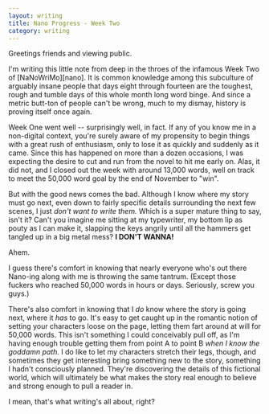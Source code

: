 ```yaml
---
layout: writing
title: Nano Progress - Week Two
category: writing
---
```


Greetings friends and viewing public.

I'm writing this little note from deep in the throes of the infamous Week Two of [NaNoWriMo][nano]. It is common knowledge among this subculture of arguably insane people that days eight through fourteen are the toughest, rough and tumble days of this whole month long word binge. And since a metric butt-ton of people can't be wrong, much to my dismay, history is proving itself once again.

Week One went well -- surprisingly well, in fact. If any of you know me in a non-digital context, you're surely aware of my propensity to begin things with a great rush of enthusiasm, only to lose it as quickly and suddenly as it came. Since this has happened on more than a dozen occasions, I was expecting the desire to cut and run from the novel to hit me early on. Alas, it did not, and I closed out the week with around 13,000 words, well on track to meet the 50,000 word goal by the end of November to "win".

But with the good news comes the bad. Although I know where my story must go next, even down to fairly specific details surrounding the next few scenes, I just *don't want to write them.* Which is a super mature thing to say, isn't it? Can't you imagine me sitting at my typewriter, my bottom lip as pouty as I can make it, slapping the keys angrily until all the hammers get tangled up in a big metal mess? **I DON'T WANNA!**

Ahem.

I guess there's comfort in knowing that nearly everyone who's out there Nano-ing along with me is throwing the same tantrum. (Except those fuckers who reached 50,000 words in hours or days. Seriously, screw you guys.) 

There's also comfort in knowing that I *do* know where the story is going next, where it *has* to go. It's easy to get caught up in the romantic notion of setting your characters loose on the page, letting them fart around at will for 50,000 words. This isn't something I could conceivably pull off, as I'm having enough trouble getting them from point A to point B *when I know the goddamn path.* I do like to let my characters stretch their legs, though, and sometimes they get interesting bring something new to the story, something I hadn't consciously planned. They're discovering the details of this fictional world, which will ultimately be what makes the story real enough to believe and strong enough to pull a reader in.

I mean, that's what writing's all about, right?
